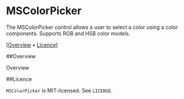 MSColorPicker
===============

The MSColorPicker control allows a user to select a color using a color components. Supports RGB and HSB color models.

[[Overview](#overview) &bull; [Licence](#licence)] 

##<a name="overview"></a>Overview

Overview
 
##<a name="licence"></a>Licence

`MSColorPicker` is MIT-licensed. See `LICENSE`. 